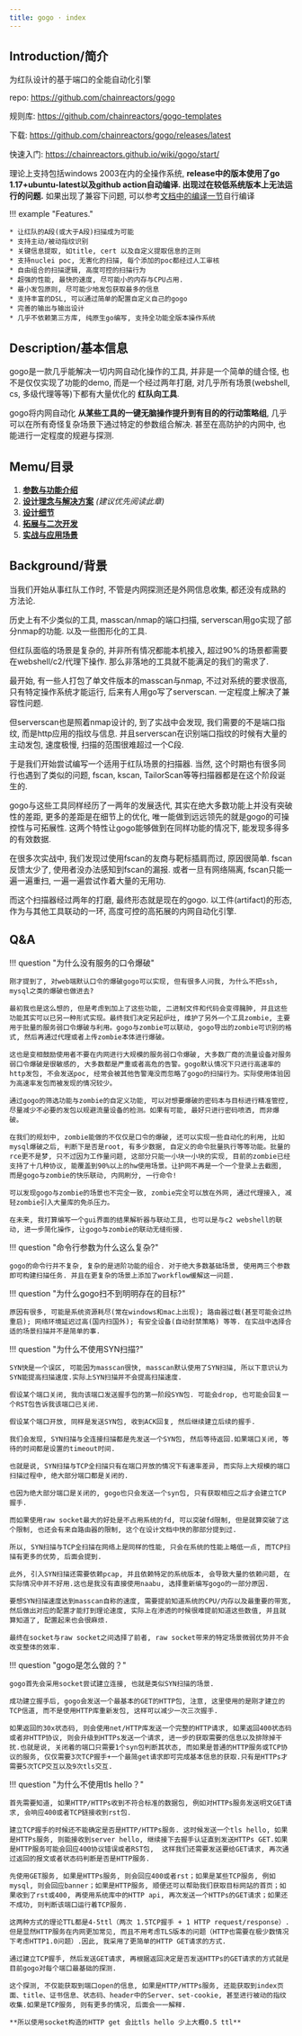 ```yaml
---
title: gogo · index
---
```


## Introduction/简介

为红队设计的基于端口的全能自动化引擎

repo: https://github.com/chainreactors/gogo

规则库: https://github.com/chainreactors/gogo-templates

下载: https://github.com/chainreactors/gogo/releases/latest

快速入门: https://chainreactors.github.io/wiki/gogo/start/

理论上支持包括windows 2003在内的全操作系统, **release中的版本使用了go 1.17+ubuntu-latest以及github action自动编译. 出现过在较低系统版本上无法运行的问题.** 如果出现了兼容下问题, 可以参考[文档中的编译一节](/wiki/gogo/start/#make)自行编译



!!! example "Features."

    * 让红队的A段(或大于A段)扫描成为可能
    * 支持主动/被动指纹识别
    * 关键信息提取, 如title, cert 以及自定义提取信息的正则
    * 支持nuclei poc, 无害化的扫描, 每个添加的poc都经过人工审核
    * 自由组合的扫描逻辑, 高度可控的扫描行为
    * 超强的性能, 最快的速度, 尽可能小的内存与CPU占用.
    * 最小发包原则, 尽可能少地发包获取最多的信息
    * 支持丰富的DSL, 可以通过简单的配置自定义自己的gogo
    * 完善的输出与输出设计
    * 几乎不依赖第三方库, 纯原生go编写, 支持全功能全版本操作系统

## Description/基本信息

gogo是一款几乎能解决一切内网自动化操作的工具, 并非是一个简单的缝合怪, 也不是仅仅实现了功能的demo, 而是一个经过两年打磨, 对几乎所有场景(webshell, cs, 多级代理等等)下都有大量优化的 **红队向工具**. 

gogo将内网自动化 **从某些工具的一键无脑操作提升到有目的的行动策略组**, 几乎可以在所有奇怪复杂场景下通过特定的参数组合解决. 甚至在高防护的内网中, 也能进行一定程度的规避与探测. 

## Memu/目录

1. [**参数与功能介绍**](/wiki/gogo/start)
2. [**设计理念与解决方案**](/wiki/gogo/design) *(建议优先阅读此章)*
3. [**设计细节**](/wiki/gogo/detail)
4. [**拓展与二次开发**](/wiki/gogo/extension)
5. [**实战与应用场景**](/wiki/gogo/do)

## Background/背景

当我们开始从事红队工作时, 不管是内网探测还是外网信息收集, 都还没有成熟的方法论. 

历史上有不少类似的工具, masscan/nmap的端口扫描, serverscan用go实现了部分nmap的功能. 以及一些图形化的工具. 

但红队面临的场景是复杂的, 并非所有情况都能本机接入, 超过90%的场景都需要在webshell/c2/代理下操作. 那么非落地的工具就不能满足的我们的需求了. 

最开始, 有一些人打包了单文件版本的masscan与nmap, 不过对系统的要求很高, 只有特定操作系统才能运行, 后来有人用go写了serverscan. 一定程度上解决了兼容性问题. 

但serverscan也是照着nmap设计的, 到了实战中会发现, 我们需要的不是端口指纹, 而是http应用的指纹与信息. 并且serverscan在识别端口指纹的时候有大量的主动发包, 速度极慢, 扫描的范围很难超过一个C段. 

于是我们开始尝试编写一个适用于红队场景的扫描器.  当然, 这个时期也有很多同行也遇到了类似的问题, fscan, kscan, TailorScan等等扫描器都是在这个阶段诞生的. 

gogo与这些工具同样经历了一两年的发展迭代, 其实在绝大多数功能上并没有突破性的差距, 更多的差距是在细节上的优化, 唯一能做到远远领先的就是gogo的可操控性与可拓展性. 这两个特性让gogo能够做到在同样功能的情况下, 能发现多得多的有效数据. 

在很多次实战中, 我们发现过使用fscan的友商与靶标插肩而过, 原因很简单. fscan反馈太少了, 使用者没办法感知到fscan的漏报. 或者一旦有网络隔离, fscan只能一遍一遍重扫, 一遍一遍尝试作着大量的无用功. 

而这个扫描器经过两年的打磨, 最终形态就是现在的gogo. 以工件(artifact)的形态, 作为与其他工具联动的一环, 高度可控的高拓展的内网自动化引擎. 

## Q&A

!!! question "为什么没有服务的口令爆破"

    刚才提到了, 对web端默认口令的爆破gogo可以实现, 但有很多人问我, 为什么不把ssh, mysql之类的爆破也做进去?
    
    最初我也是这么想的, 但是考虑到加上了这些功能, 二进制文件和代码会变得臃肿, 并且这些功能其实可以已另一种形式实现。最终我们决定另起炉灶, 维护了另外一个工具zombie, 主要用于批量的服务弱口令爆破与利用。gogo与zombie可以联动, gogo导出的zombie可识别的格式, 然后再通过代理或者上传zombie本体进行爆破。
    
    这也是变相鼓励使用者不要在内网进行大规模的服务弱口令爆破, 大多数厂商的流量设备对服务弱口令爆破是很敏感的, 大多数都是严重或者高危的告警。gogo默认情况下只进行高速率的http发包, 不会发送poc, 经常会被其他告警淹没而忽略了gogo的扫描行为。实际使用体验因为高速率发包而被发现的情况较少。
    
    通过gogo的筛选功能与zombie的自定义功能, 可以对想要爆破的密码本与目标进行精准管控, 尽量减少不必要的发包以规避流量设备的检测。如果有可能, 最好只进行密码喷洒, 而非爆破。
    
    在我们的规划中, zombie能做的不仅仅是口令的爆破, 还可以实现一些自动化的利用, 比如mysql爆破之后, 判断下是否是root, 有多少数据, 自定义的命令批量执行等等功能。批量的rce更不是梦, 只不过因为工作量问题, 这部分只能一小块一小块的实现, 目前的zombie已经支持了十几种协议, 能覆盖到90%以上的hw使用场景。让护网不再是一个一个登录上去截图, 而是gogo与zombie的快乐联动, 内网刷分, 一行命令!
    
    可以发现gogo与zombie的场景也不完全一致, zombie完全可以放在外网, 通过代理接入, 减轻zombie引入大量库的免杀压力。
    
    在未来, 我打算编写一个gui界面的结果解析器与联动工具, 也可以是与c2 webshell的联动, 进一步简化操作, 让gogo与zombie的联动无缝衔接.

!!! question "命令行参数为什么这么复杂?"
    
    gogo的命令行并不复杂, 复杂的是进阶功能的组合. 对于绝大多数基础场景, 使用两三个参数即可构建扫描任务. 并且在更复杂的场景上添加了workflow缓解这一问题. 

!!! question "为什么gogo扫不到明明存在的目标?"

	原因有很多, 可能是系统资源耗尽(常在windows和mac上出现); 路由器过载(甚至可能会过热重启); 网络环境延迟过高(国内扫国外); 有安全设备(自动封禁策略) 等等. 在实战中选择合适的场景扫描并不是简单的事. 

!!! question "为什么不使用SYN扫描?"

    SYN快是一个误区, 可能因为masscan很快, masscan默认使用了SYN扫描, 所以下意识认为SYN能提高扫描速度.实际上SYN扫描并不会提高扫描速度.
    
    假设某个端口关闭, 我向该端口发送握手包的第一阶段SYN包. 可能会drop, 也可能会回复一个RST包告诉我该端口已关闭.
    
    假设某个端口开放, 同样是发送SYN包, 收到ACK回复, 然后继续建立后续的握手.
    
    我们会发现, SYN扫描与全连接扫描都是先发送一个SYN包, 然后等待返回.如果端口关闭, 等待的时间都是设置的timeout时间.
    
    也就是说, SYN扫描与TCP全扫描只有在端口开放的情况下有速率差异, 而实际上大规模的端口扫描过程中, 绝大部分端口都是关闭的.
    
    也因为绝大部分端口是关闭的, gogo也只会发送一个syn包, 只有获取相应之后才会建立TCP握手.
    
    而如果使用raw socket最大的好处是不占用系统的fd, 可以突破fd限制, 但是就算突破了这个限制, 也还会有来自路由器的限制, 这个在设计文档中快的那部分提到过.
    
    所以, SYN扫描与TCP全扫描在网络上是同样的性能, 只会在系统的性能上略低一点, 而TCP扫描有更多的优势, 后面会提到.
    
    此外, 引入SYN扫描还需要依赖pcap, 并且依赖特定的系统版本, 会导致大量的依赖问题, 在实际情况中并不好用.这也是我没有直接使用naabu, 选择重新编写gogo的一部分原因.
    
    要想SYN扫描速度达到masscan自称的速度, 需要提前知道系统的CPU/内存以及最重要的带宽, 然后做出对应的配置才能打到理论速度, 实际上在渗透的时候很难提前知道这些数值, 并且就算知道了, 配置起来也会很麻烦.
    
    最终在socket与raw socket之间选择了前者, raw socket带来的特定场景微弱优势并不会改变整体的效率.

!!! question "gogo是怎么做的？"

    gogo首先会采用socket尝试建立连接, 也就是类似SYN扫描的场景.
    
    成功建立握手后, gogo会发送一个最基本的GET的HTTP包, 注意, 这里使用的是刚才建立的TCP信道, 而不是使用HTTP库重新发包, 这样可以减少一次三次握手.
    
    如果返回的30x状态码, 则会使用net/HTTP库发送一个完整的HTTP请求, 如果返回400状态码或者非HTTP协议, 则会升级到HTTPs发送一个请求, 进一步的获取需要的信息以及排除掉干扰.也就是说, 关闭着的端口只需要1个syn包判断其状态, 而如果是普通的HTTP服务或TCP协议的服务, 仅仅需要3次TCP握手+一个最简get请求即可完成基本信息的获取.只有是HTTPs才需要5次TCP交互以及9次tls交互.


!!! question "为什么不使用tls hello？"

    首先需要知道, 如果HTTP/HTTPs收到不符合标准的数据包, 例如对HTTPs服务发送明文GET请求, 会响应400或者TCP链接收到rst包.
    
    建立TCP握手的时候还不能确定是否是HTTP/HTTPs服务. 这时候发送一个tls hello, 如果是HTTPs服务, 则能接收到server hello, 继续接下去握手认证直到发送HTTPs GET.如果是HTTP服务可能会回应400协议错误或者RST包,  这样我们还需要发送要给GET请求, 再次通过返回的报文或者状态码判断是否是HTTP服务.
    
    先使用GET服务, 如果是HTTPs服务, 则会回应400或者rst；如果是某些TCP服务, 例如mysql, 则会回应banner；如果是HTTP服务, 顺便还可以帮助我们获取目标网站的首页；如果收到了rst或400, 再使用系统库中的HTTP api, 再次发送一个HTTPs的GET请求；如果还不成功, 则判断该端口运行着TCP服务.
    
    这两种方式的理论TTL都是4-5ttl（两次 1.5TCP握手 + 1 HTTP request/response）.但是显然HTTP服务在内网更加常见, 而且不用考虑TLS版本的问题（HTTP也需要在极少数情况下考虑HTTP1.0问题）.因此, 我采用了更简单的HTTP GET请求的方式.
    
    通过建立TCP握手, 然后发送GET请求, 再根据返回决定是否发送HTTPs的GET请求的方式就是目前gogo对每个端口最基础的探测.
    
    这个探测, 不仅能获取到端口open的信息, 如果是HTTP/HTTPs服务, 还能获取到index页面、title、证书信息、状态码、header中的Server、set-cookie, 甚至进行被动的指纹收集.如果是TCP服务, 则有更多的情况, 后面会一一解释.
    
    **所以使用socket构造的HTTP get 会比tls hello 少上大概0.5 ttl**

